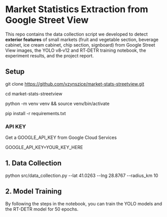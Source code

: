 # Market Statistics Extraction from Google Street View

This repo contains the data collection script we developed to detect **exterior features** of small markets (fruit and vegetable section, beverage cabinet, ice cream cabinet, chip section, signboard) from Google Street View images, the YOLO v8‑v12 and RT‑DETR training notebook, the experiment results, and the project report.


## Setup
git clone https://github.com/vzynszice/market-stats-streetview.git

cd market-stats-streetview

python -m venv venv && source venv/bin/activate    

pip install -r requirements.txt

### API KEY
Get a GOOGLE_API_KEY from Google Cloud Services 

GOOGLE_API_KEY=YOUR_KEY_HERE

## 1. Data Collection

python src/data_collection.py --lat 41.0263 --lng 28.8767 --radius_km 10

## 2. Model Training

By following the steps in the notebook, you can train the YOLO models and the RT-DETR model for 50 epochs.



